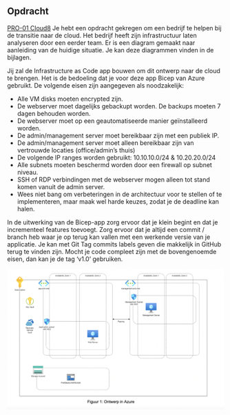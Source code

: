 ## Opdracht

[PRO-01 Cloud8](https://docs.google.com/document/d/1e0fycvpfDFnyWut9eQjCJObJcVHotpsltDaqAEPFNJ0/edit#)
Je hebt een opdracht gekregen om een bedrijf te helpen bij de transitie naar de cloud. Het bedrijf heeft zijn infrastructuur laten analyseren door een eerder team. Er is een diagram gemaakt naar aanleiding van de huidige situatie. Je kan deze diagrammen vinden in de bijlagen. 

Jij zal de Infrastructure as Code app bouwen om dit ontwerp naar de cloud te brengen. Het is de bedoeling dat je voor deze app Bicep van Azure gebruikt. De volgende eisen zijn aangegeven als noodzakelijk:

- Alle VM disks moeten encrypted zijn.
- De webserver moet dagelijks gebackupt worden. De backups moeten 7 dagen behouden worden.
- De webserver moet op een geautomatiseerde manier geïnstalleerd worden.
- De admin/management server moet bereikbaar zijn met een publiek IP.
- De admin/management server moet alleen bereikbaar zijn van vertrouwde locaties (office/admin’s thuis)
- De volgende IP ranges worden gebruikt: 10.10.10.0/24 & 10.20.20.0/24
- Alle subnets moeten beschermd worden door een firewall op subnet niveau.
- SSH of RDP verbindingen met de webserver mogen alleen tot stand komen vanuit de admin server.
- Wees niet bang om verbeteringen in de architectuur voor te stellen of te implementeren, maar maak wel harde keuzes, zodat je de deadline kan halen.

In de uitwerking van de Bicep-app zorg ervoor dat je klein begint en dat je incrementeel features toevoegt. Zorg ervoor dat je altijd een commit / branch heb waar je op terug kan vallen met een werkende versie van je applicatie. Je kan met Git Tag commits labels geven die makkelijk in GitHub terug te vinden zijn. Mocht je code compleet zijn met de bovengenoemde eisen, dan kan je de tag ‘v1.0’ gebruiken.

![screenshot](../../../00_includes/Project%20/dia.png)

